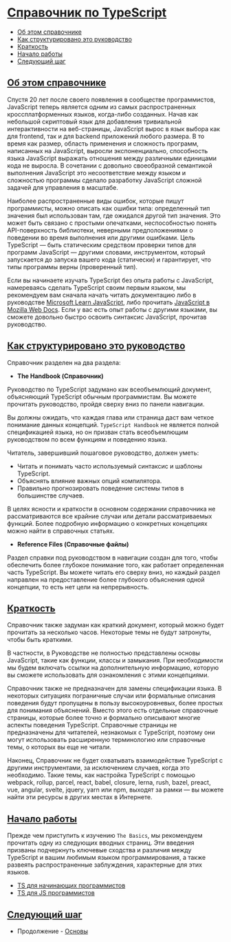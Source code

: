 # [Справочник по TypeScript](../index.md)

- [Об этом справочнике](#об-этом-справочнике)
- [Как структурировано это руководство](#как-структурировано-это-руководство)
- [Краткость](#краткость)
- [Начало работы](#начало-работы)
- [Следующий шаг](#следующий-шаг)

## [Об этом справочнике](#)

Спустя 20 лет после своего появления в сообществе программистов, JavaScript теперь является одним из самых распространенных кроссплатформенных языков, когда-либо созданных. Начав как небольшой скриптовый язык для добавления тривиальной интерактивности на веб-страницы, JavaScript вырос в язык выбора как для frontend, так и для backend приложений любого размера. В то время как размер, область применения и сложность программ, написанных на JavaScript, выросли экспоненциально, способность языка JavaScript выражать отношения между различными единицами кода не выросла. В сочетании с довольно своеобразной семантикой выполнения JavaScript это несоответствие между языком и сложностью программы сделало разработку JavaScript сложной задачей для управления в масштабе.

Наиболее распространенные виды ошибок, которые пишут программисты, можно описать как ошибки типа: определенный тип значения был использован там, где ожидался другой тип значения. Это может быть связано с простыми опечатками, неспособностью понять API-поверхность библиотеки, неверными предположениями о поведении во время выполнения или другими ошибками. Цель TypeScript — быть статическим средством проверки типов для программ JavaScript — другими словами, инструментом, который запускается до запуска вашего кода (статически) и гарантирует, что типы программы верны (проверенный тип).

Если вы начинаете изучать TypeScript без опыта работы с JavaScript, намереваясь сделать TypeScript своим первым языком, мы рекомендуем вам сначала начать читать документацию либо в руководстве [Microsoft Learn JavaScript](https://developer.microsoft.com/javascript/), либо прочитать [JavaScript в Mozilla Web Docs](https://developer.mozilla.org/docs/Web/JavaScript/Guide). Если у вас есть опыт работы с другими языками, вы сможете довольно быстро освоить синтаксис JavaScript, прочитав руководство.

## [Как структурировано это руководство](#)

Справочник разделен на два раздела:

- **The Handbook (Справочник)**

Руководство по TypeScript задумано как всеобъемлющий документ, объясняющий TypeScript обычным программистам. Вы можете прочитать руководство, пройдя сверху вниз по панели навигации.

Вы должны ожидать, что каждая глава или страница даст вам четкое понимание данных концепций. `TypeScript Handbook` не является полной спецификацией языка, но он призван стать всеобъемлющим руководством по всем функциям и поведению языка.

Читатель, завершивший пошаговое руководство, должен уметь:

- Читать и понимать часто используемый синтаксис и шаблоны TypeScript.
- Объяснять влияние важных опций компилятора.
- Правильно прогнозировать поведение системы типов в большинстве случаев.

В целях ясности и краткости в основном содержании справочника не рассматриваются все крайние случаи или детали рассматриваемых функций. Более подробную информацию о конкретных концепциях можно найти в справочных статьях.

- **Reference Files (Справочные файлы)**

Раздел справки под руководством в навигации создан для того, чтобы обеспечить более глубокое понимание того, как работает определенная часть TypeScript. Вы можете читать его сверху вниз, но каждый раздел направлен на предоставление более глубокого объяснения одной концепции, то есть нет цели на непрерывность.

## [Краткость](#)

Справочник также задуман как краткий документ, который можно будет прочитать за несколько часов. Некоторые темы не будут затронуты, чтобы быть краткими.

В частности, в Руководстве не полностью представлены основы JavaScript, такие как функции, классы и замыкания. При необходимости мы будем включать ссылки на дополнительную информацию, которую вы сможете использовать для ознакомления с этими концепциями.

Справочник также не предназначен для замены спецификации языка. В некоторых ситуациях пограничные случаи или формальные описания поведения будут пропущены в пользу высокоуровневых, более простых для понимания объяснений. Вместо этого есть отдельные справочные страницы, которые более точно и формально описывают многие аспекты поведения TypeScript. Справочные страницы не предназначены для читателей, незнакомых с TypeScript, поэтому они могут использовать расширенную терминологию или справочные темы, о которых вы еще не читали.

Наконец, Справочник не будет охватывать взаимодействие TypeScript с другими инструментами, за исключением случаев, когда это необходимо. Такие темы, как настройка TypeScript с помощью webpack, rollup, parcel, react, babel, closure, lerna, rush, bazel, preact, vue, angular, svelte, jquery, yarn или npm, выходят за рамки — вы можете найти эти ресурсы в других местах в Интернете.

## [Начало работы](#)

Прежде чем приступить к изучению `The Basics`, мы рекомендуем прочитать одну из следующих вводных страниц. Эти введения призваны подчеркнуть ключевые сходства и различия между TypeScript и вашим любимым языком программирования, а также развеять распространенные заблуждения, характерные для этих языков.

- [TS для начинающих программистов](<../Get Started/1. TS for the New Programmer.md>)
- [TS для JS программистов](<../Get Started/2. TS for JS Programmers.md>)

## [Следующий шаг](#)

- Продолжение - [Основы](<./2. The Basics.md>)
